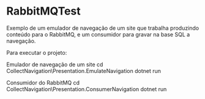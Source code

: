 # RabbitMQTest
Exemplo de um emulador de navegação de um site que trabalha produzindo conteúdo para o RabbitMQ, e um consumidor para gravar na base SQL a navegação.

Para executar o projeto:

Emulador de navegação de um site
cd CollectNavigation\Presentation.EmulateNavigation
dotnet run

Consumidor do RabbitMQ
cd CollectNavigation\Presentation.ConsumerNavigation
dotnet run
